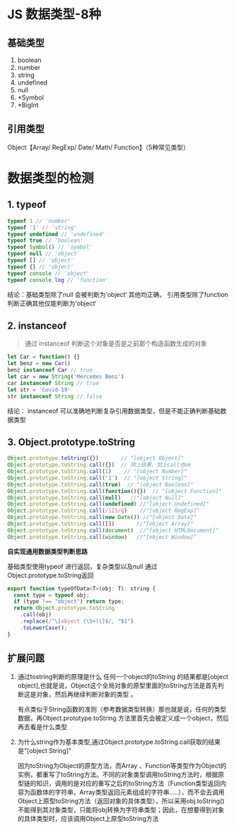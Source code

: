 # JS 数据类型-8种

## 基础类型

1. boolean
2. number
3. string
4. undefined
5. null
6. *Symbol
7. *BigInt

## 引用类型

Object【Array/ RegExp/ Date/ Math/ Function】（5种常见类型）



# 数据类型的检测

## 1. typeof

```js
typeof 1 // 'number'
typeof '1' // 'string'
typeof undefined // 'undefined'
typeof true // 'boolean'
typeof Symbol() // 'symbol'
typeof null // 'object'
typeof [] // 'object'
typeof {} // 'object'
typeof console // 'object'
typeof console.log // 'function'
```

结论：基础类型除了null 会被判断为’object‘ 其他均正确， 引用类型除了function 判断正确其他仅能判断为’object‘ 

## 2. instanceof

> 通过 instanceof 判断这个对象是否是之前那个构造函数生成的对象

```js
let Car = function() {}
let benz = new Car()
benz instanceof Car // true
let car = new String('Mercedes Benz')
car instanceof String // true
let str = 'Covid-19'
str instanceof String // false
```

结论： instanceof 可以准确地判断复杂引用数据类型，但是不能正确判断基础数据类型

## 3. Object.prototype.toString

```js
Object.prototype.toString({})       // "[object Object]"
Object.prototype.toString.call({})  // 同上结果，加上call也ok
Object.prototype.toString.call(1)    // "[object Number]"
Object.prototype.toString.call('1')  // "[object String]"
Object.prototype.toString.call(true)  // "[object Boolean]"
Object.prototype.toString.call(function(){})  // "[object Function]"
Object.prototype.toString.call(null)   //"[object Null]"
Object.prototype.toString.call(undefined) //"[object Undefined]"
Object.prototype.toString.call(/123/g)    //"[object RegExp]"
Object.prototype.toString.call(new Date()) //"[object Date]"
Object.prototype.toString.call([])       //"[object Array]"
Object.prototype.toString.call(document)  //"[object HTMLDocument]"
Object.prototype.toString.call(window)   //"[object Window]"
```



**自实现通用数据类型判断思路**

基础类型使用typeof 进行返回，复杂类型以及null 通过Object.prototype.toString返回

```js
export function typeOfData<T>(obj: T): string {
  const type = typeof obj;
  if (type !== "object") return type;
  return Object.prototype.toString
    .call(obj)
    .replace(/^\[object (\S+)\]$/, "$1")
    .toLowerCase();
}
```



## 扩展问题

1. 通过tostring判断的原理是什么
   任何一个object的toString 的结果都是[object object],也就是说，Object这个全局对象的原型里面的toString方法是首先判断这是对象，然后再继续判断对象的类型 。

   有点类似于String函数的准则（参考数据类型转换）那也就是说，任何的类型数据，再Object.prototype.toString  方法里首先会被定义成一个object，然后再去看是什么类型

2. 为什么string作为基本类型,通过Object.prototype.toString.call获取的结果是"[object String]"

   因为toString为Object的原型方法，而Array 、Function等类型作为Object的实例，都重写了toString方法。不同的对象类型调用toString方法时，根据原型链的知识，调用的是对应的重写之后的toString方法（Function类型返回内容为函数体的字符串，Array类型返回元素组成的字符串.....），而不会去调用Object上原型toString方法（返回对象的具体类型），所以采用obj.toString()不能得到其对象类型，只能将obj转换为字符串类型；因此，在想要得到对象的具体类型时，应该调用Object上原型toString方法
